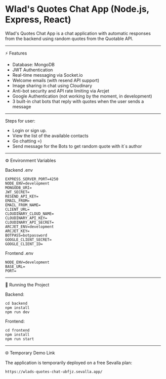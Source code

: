 # Wlad's Quotes Chat App (Node.js, Express, React)

Wlad's Quotes Chat App is a chat application with automatic responses from the backend using random quotes from the Quotable API.

---

⚡ Features

- Database: MongoDB
- JWT Authentication
- Real-time messaging via Socket.io
- Welcome emails (with resend API support)
- Image sharing in chat using Cloudinary
- Anti-bot security and API rate limiting via Arcjet
- Google Authentication (not working by the moment, in development)
- 3 built-in chat bots that reply with quotes when the user sends a message

---
Steps for user:

- Login or sign up.
- View the list of the available contacts
- Go chatting =)
- Send message for the Bots to get random quote with it`s author

---

⚙️ Environment Variables

Backend .env

    EXPRESS_SERVER_PORT=4250
    NODE_ENV=development
    MONGODB_URI=
    JWT_SECRET=
    RESEND_API_KEY=
    EMAIL_FROM=
    EMAIL_FROM_NAME=
    CLIENT_URL=
    CLOUDINARY_CLOUD_NAME=
    CLOUDINARY_API_KEY=
    CLOUDINARY_API_SECRET=
    ARCJET_ENV=development
    ARCJET_KEY=
    BOTPASS=botpassword
    GOOGLE_CLIENT_SECRET=
    GOOGLE_CLIENT_ID=

Frontend .env

    NODE_ENV=development
    BASE_URL=
    PORT=

---

🚀 Running the Project

Backend:

    cd backend
    npm install
    npm run dev

Frontend:

    cd frontend
    npm install
    npm run start

---

🌐 Temporary Demo Link

The application is temporarily deployed on a free Sevalla plan:

    https://wlads-quotes-chat-ubfjz.sevalla.app/




